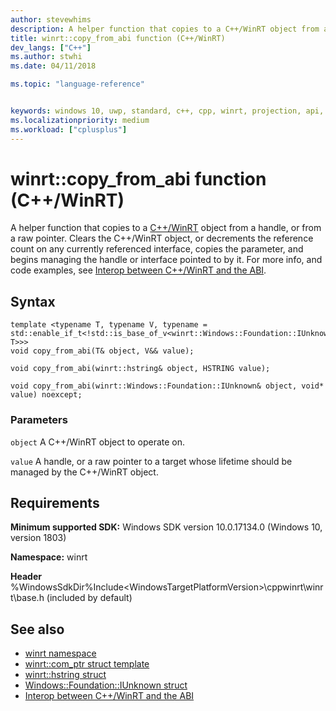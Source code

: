 ```yaml
---
author: stevewhims
description: A helper function that copies to a C++/WinRT object from a handle, or from a raw pointer.
title: winrt::copy_from_abi function (C++/WinRT)
dev_langs: ["C++"]
ms.author: stwhi
ms.date: 04/11/2018

ms.topic: "language-reference"


keywords: windows 10, uwp, standard, c++, cpp, winrt, projection, api, reference, copy_from_abi
ms.localizationpriority: medium
ms.workload: ["cplusplus"]
---
```


# winrt::copy_from_abi function (C++/WinRT)
A helper function that copies to a [C++/WinRT](/windows/uwp/cpp-and-winrt-apis/intro-to-using-cpp-with-winrt) object from a handle, or from a raw pointer. Clears the C++/WinRT object, or decrements the reference count on any currently referenced interface, copies the parameter, and begins managing the handle or interface pointed to by it. For more info, and code examples, see [Interop between C++/WinRT and the ABI](/windows/uwp/cpp-and-winrt-apis/interop-winrt-abi).

## Syntax
```cppwinrt
template <typename T, typename V, typename = std::enable_if_t<!std::is_base_of_v<winrt::Windows::Foundation::IUnknown, T>>>
void copy_from_abi(T& object, V&& value);

void copy_from_abi(winrt::hstring& object, HSTRING value);

void copy_from_abi(winrt::Windows::Foundation::IUnknown& object, void* value) noexcept;
```

### Parameters
`object`
A C++/WinRT object to operate on.

`value`
A handle, or a raw pointer to a target whose lifetime should be managed by the C++/WinRT object.

## Requirements
**Minimum supported SDK:** Windows SDK version 10.0.17134.0 (Windows 10, version 1803)

**Namespace:** winrt

**Header** %WindowsSdkDir%Include\<WindowsTargetPlatformVersion>\cppwinrt\winrt\base.h (included by default)

## See also 
* [winrt namespace](winrt.md)
* [winrt::com_ptr struct template](com-ptr.md)
* [winrt::hstring struct](hstring.md)
* [Windows::Foundation::IUnknown struct](windows-foundation-iunknown.md)
* [Interop between C++/WinRT and the ABI](/windows/uwp/cpp-and-winrt-apis/interop-winrt-abi)
